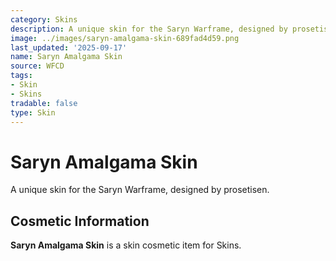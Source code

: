 ```yaml
---
category: Skins
description: A unique skin for the Saryn Warframe, designed by prosetisen.
image: ../images/saryn-amalgama-skin-689fad4d59.png
last_updated: '2025-09-17'
name: Saryn Amalgama Skin
source: WFCD
tags:
- Skin
- Skins
tradable: false
type: Skin
---
```


# Saryn Amalgama Skin

A unique skin for the Saryn Warframe, designed by prosetisen.

## Cosmetic Information

**Saryn Amalgama Skin** is a skin cosmetic item for Skins.

